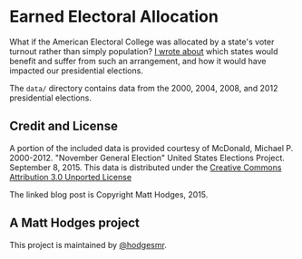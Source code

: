 # Earned Electoral Allocation

What if the American Electoral College was allocated by a state's voter turnout rather than simply population? [I wrote about](https://medium.com/@hodgesmr/earned-electoral-allocation-a9e806fadf0e) which states would benefit and suffer from such an arrangement, and how it would have impacted our presidential elections.

The `data/` directory contains data from the 2000, 2004, 2008, and 2012 presidential elections.

## Credit and License

A portion of the included data is provided courtesy of McDonald, Michael P. 2000-2012. "November General Election" United States Elections Project. September 8, 2015. This data is distributed under the [Creative Commons Attribution 3.0 Unported License](http://creativecommons.org/licenses/by/3.0/)

The linked blog post is Copyright Matt Hodges, 2015.

## A Matt Hodges project

This project is maintained by [@hodgesmr](http://twitter.com/hodgesmr).
